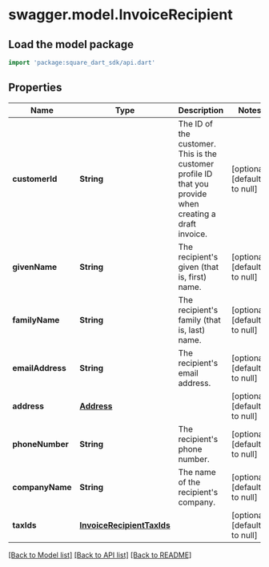 # swagger.model.InvoiceRecipient

## Load the model package
```dart
import 'package:square_dart_sdk/api.dart'
```

## Properties
Name | Type | Description | Notes
------------ | ------------- | ------------- | -------------
**customerId** | **String** | The ID of the customer. This is the customer profile ID that  you provide when creating a draft invoice. | [optional] [default to null]
**givenName** | **String** | The recipient&#x27;s given (that is, first) name. | [optional] [default to null]
**familyName** | **String** | The recipient&#x27;s family (that is, last) name. | [optional] [default to null]
**emailAddress** | **String** | The recipient&#x27;s email address. | [optional] [default to null]
**address** | [**Address**](Address.md) |  | [optional] [default to null]
**phoneNumber** | **String** | The recipient&#x27;s phone number. | [optional] [default to null]
**companyName** | **String** | The name of the recipient&#x27;s company. | [optional] [default to null]
**taxIds** | [**InvoiceRecipientTaxIds**](InvoiceRecipientTaxIds.md) |  | [optional] [default to null]

[[Back to Model list]](../README.md#documentation-for-models) [[Back to API list]](../README.md#documentation-for-api-endpoints) [[Back to README]](../README.md)

